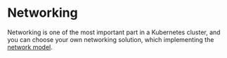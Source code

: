 # Networking

Networking is one of the most important part in a Kubernetes cluster, and you can choose your own networking solution, which implementing the [network model](https://kubernetes.io/docs/admin/networking/).

